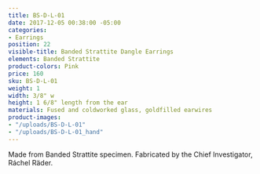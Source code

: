 ```yaml
---
title: BS-D-L-01
date: 2017-12-05 00:38:00 -05:00
categories:
- Earrings
position: 22
visible-title: Banded Strattite Dangle Earrings
elements: Banded Strattite
product-colors: Pink
price: 160
sku: BS-D-L-01
weight: 1
width: 3/8" w
height: 1 6/8" length from the ear
materials: Fused and coldworked glass, goldfilled earwires
product-images:
- "/uploads/BS-D-L-01"
- "/uploads/BS-D-L-01_hand"
---
```


Made from Banded Strattite specimen. Fabricated by the Chief Investigator, Ráchel Räder.